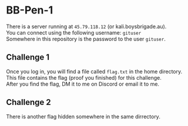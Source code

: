 # BB-Pen-1
There is a server running at `45.79.118.12` (or kali.boysbrigade.au).  
You can connect using the following username: `gituser`  
Somewhere in this repository is the password to the user `gituser`.

## Challenge 1
Once you log in, you will find a file called `flag.txt` in the home directory.  
This file contains the flag (proof you finished) for this challenge.  
After you find the flag, DM it to me on Discord or email it to me.

## Challenge 2
There is another flag hidden somewhere in the same dirrectory.